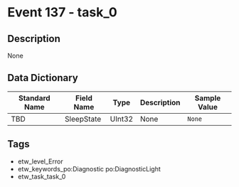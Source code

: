 # Event 137 - task_0

## Description
None

## Data Dictionary
|Standard Name|Field Name|Type|Description|Sample Value|
|---|---|---|---|---|
|TBD|SleepState|UInt32|None|`None`|

## Tags
* etw_level_Error
* etw_keywords_po:Diagnostic po:DiagnosticLight
* etw_task_task_0